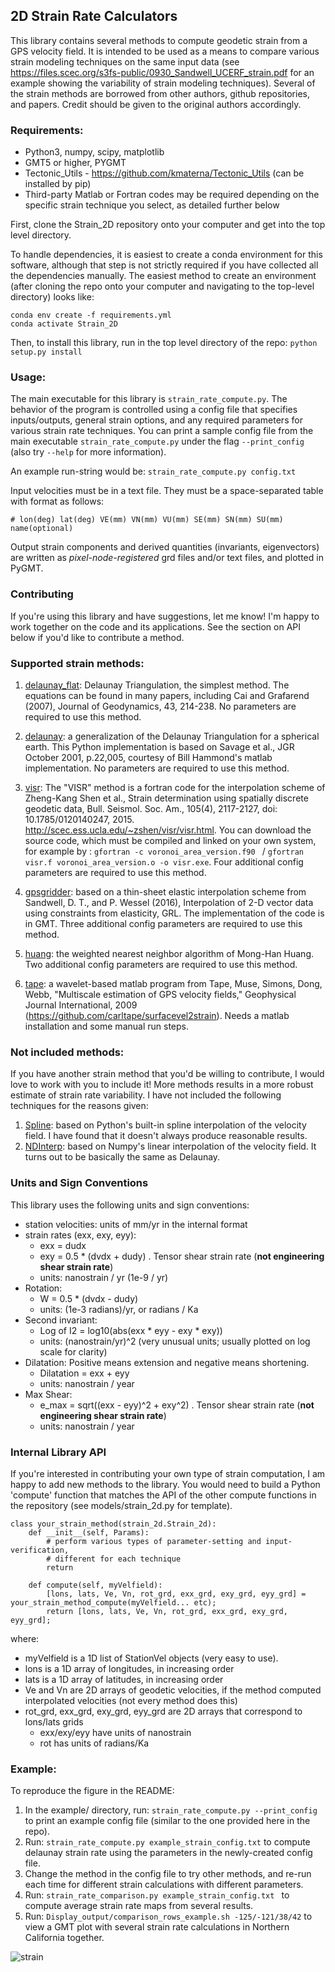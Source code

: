 
## 2D Strain Rate Calculators
This library contains several methods to compute geodetic strain from a GPS velocity field.  It is intended to be used as a means to compare various strain modeling techniques on the same input data (see https://files.scec.org/s3fs-public/0930_Sandwell_UCERF_strain.pdf for an example showing the variability of strain modeling techniques). Several of the strain methods are borrowed from other authors, github repositories, and papers.  Credit should be given to the original authors accordingly.  

### Requirements:
* Python3, numpy, scipy, matplotlib
* GMT5 or higher, PYGMT
* Tectonic_Utils - https://github.com/kmaterna/Tectonic_Utils (can be installed by pip)
* Third-party Matlab or Fortran codes may be required depending on the specific strain technique you select, as detailed further below

First, clone the Strain_2D repository onto your computer and get into the top level directory.  

To handle dependencies, it is easiest to create a conda environment for this software, although that step is not strictly required if you have collected all the dependencies manually. The easiest method to create an environment (after cloning the repo onto your computer and navigating to the top-level directory) looks like: 
```
conda env create -f requirements.yml
conda activate Strain_2D
```   

Then, to install this library, run in the top level directory of the repo: ```python setup.py install``` 

 ### Usage: 
The main executable for this library is ```strain_rate_compute.py```.  The behavior of the program is controlled using a config file that specifies inputs/outputs, general strain options, and any required parameters for various strain rate techniques. You can print a sample config file from the main executable ```strain_rate_compute.py``` under the flag ```--print_config``` (also try ```--help``` for more information).  

An example run-string would be: 
```strain_rate_compute.py config.txt```

Input velocities must be in a text file. They must be a space-separated table with format as follows: 
```
# lon(deg) lat(deg) VE(mm) VN(mm) VU(mm) SE(mm) SN(mm) SU(mm) name(optional)
``` 

Output strain components and derived quantities (invariants, eigenvectors) are written as *pixel-node-registered* grd files and/or text files, and plotted in PyGMT.  


### Contributing
If you're using this library and have suggestions, let me know!  I'm happy to work together on the code and its applications. See the section on API below if you'd like to contribute a method. 

### Supported strain methods:  

1.  <ins>delaunay_flat</ins>: Delaunay Triangulation, the simplest method. The equations can be found in many papers, including Cai and Grafarend (2007), Journal of Geodynamics, 43, 214-238. No parameters are required to use this method.  

2.  <ins>delaunay</ins>: a generalization of the Delaunay Triangulation for a spherical earth. This Python implementation is based on Savage et al., JGR October 2001, p.22,005, courtesy of Bill Hammond's matlab implementation. No parameters are required to use this method. 

3.  <ins>visr</ins>: The "VISR" method is a fortran code for the interpolation scheme of Zheng-Kang Shen et al., Strain determination using spatially discrete geodetic data, Bull. Seismol. Soc. Am., 105(4), 2117-2127, doi: 10.1785/0120140247, 2015. http://scec.ess.ucla.edu/~zshen/visr/visr.html.  You can download the source code, which must be compiled and linked on your own system, for example by : 
```gfortran -c voronoi_area_version.f90 ``` / ```gfortran visr.f voronoi_area_version.o -o visr.exe```.
Four additional config parameters are required to use this method. 

4.  <ins>gpsgridder</ins>: based on a thin-sheet elastic interpolation scheme from Sandwell, D. T., and P. Wessel (2016), Interpolation of 2-D vector data using constraints from elasticity, GRL.  The implementation of the code is in GMT. Three additional config parameters are required to use this method. 

5. <ins>huang</ins>: the weighted nearest neighbor algorithm of Mong-Han Huang. Two additional config parameters are required to use this method.

6.  <ins>tape</ins>: a wavelet-based matlab program from Tape, Muse, Simons, Dong, Webb, "Multiscale estimation of GPS velocity fields," Geophysical Journal International, 2009 (https://github.com/carltape/surfacevel2strain). Needs a matlab installation and some manual run steps.
  
### Not included methods:
If you have another strain method that you'd be willing to contribute, I would love to work with you to include it!  More methods results in a more robust estimate of strain rate variability.
I have not included the following techniques for the reasons given:

1.  <ins>Spline</ins>: based on Python's built-in spline interpolation of the velocity field. I have found that it doesn't always produce reasonable results.
2.  <ins>NDInterp</ins>: based on Numpy's linear interpolation of the velocity field. It turns out to be basically the same as Delaunay.  

### Units and Sign Conventions
This library uses the following units and sign conventions: 
* station velocities: units of mm/yr in the internal format
* strain rates (exx, exy, eyy):
    * exx = dudx
    * exy = 0.5 * (dvdx + dudy) .  Tensor shear strain rate (**not engineering shear strain rate**)
    * units: nanostrain / yr (1e-9 / yr)
* Rotation:
    * W = 0.5 * (dvdx - dudy)
    * units: (1e-3 radians)/yr, or radians / Ka
* Second invariant:
    * Log of I2 = log10(abs(exx * eyy - exy * exy))
    * units: (nanostrain/yr)^2  (very unusual units; usually plotted on log scale for clarity)
* Dilatation: Positive means extension and negative means shortening.
    * Dilatation = exx + eyy
    * units: nanostrain / year  
* Max Shear: 
    * e_max = sqrt((exx - eyy)^2 + exy^2) .  Tensor shear strain rate (**not engineering shear strain rate**)
    * units: nanostrain / year

### Internal Library API
If you're interested in contributing your own type of strain computation, I am happy to add new methods to the library.  You would need to build a Python 'compute' function that matches the API of the other compute functions in the repository (see models/strain_2d.py for template). 

```
class your_strain_method(strain_2d.Strain_2d):
    def __init__(self, Params):
        # perform various types of parameter-setting and input-verification, 
        # different for each technique
        return

    def compute(self, myVelfield):
        [lons, lats, Ve, Vn, rot_grd, exx_grd, exy_grd, eyy_grd] = your_strain_method_compute(myVelfield... etc);
        return [lons, lats, Ve, Vn, rot_grd, exx_grd, exy_grd, eyy_grd];
```

where:
* myVelfield is a 1D list of StationVel objects (very easy to use).
* lons is a 1D array of longitudes, in increasing order 
* lats is a 1D array of latitudes, in increasing order
* Ve and Vn are 2D arrays of geodetic velocities, if the method computed interpolated velocities (not every method does this)
* rot_grd, exx_grd, exy_grd, eyy_grd are 2D arrays that correspond to lons/lats grids
    * exx/exy/eyy have units of nanostrain
    * rot has units of radians/Ka

### Example:
To reproduce the figure in the README:  
1. In the example/ directory, run: ```strain_rate_compute.py --print_config``` to print an example config file (similar to the one provided here in the repo).
2. Run: ```strain_rate_compute.py example_strain_config.txt``` to compute delaunay strain rate using the parameters in the newly-created config file. 
3. Change the method in the config file to try other methods, and re-run each time for different strain calculations with different parameters.
4. Run: ```strain_rate_comparison.py example_strain_config.txt ``` to compute average strain rate maps from several results.
5. Run: ```Display_output/comparison_rows_example.sh -125/-121/38/42``` to view a GMT plot with several strain rate calculations in Northern California together. 

![strain](https://github.com/kmaterna/2D_Strain/blob/master/example/Display_output/output_rows.png)

